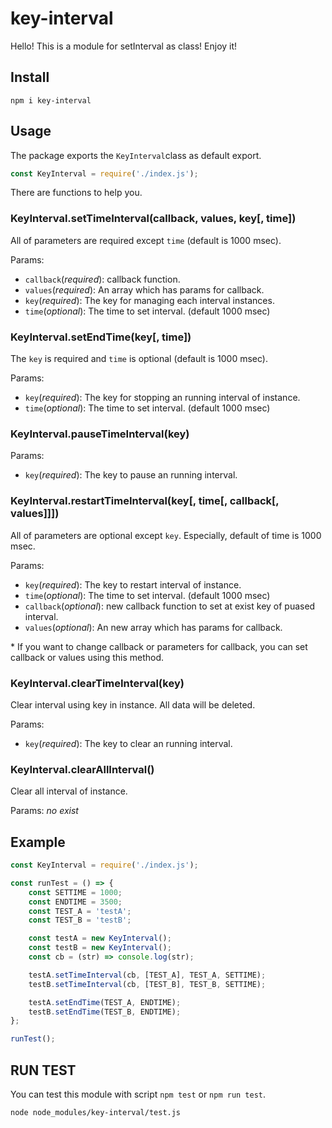 # key-interval

Hello! This is a module for setInterval as class! Enjoy it!

## Install

```shell
npm i key-interval
```

## Usage

The package exports the `KeyInterval`class as default export.

```js
const KeyInterval = require('./index.js');
```

There are functions to help you.

### KeyInterval.setTimeInterval(callback, values, key[, time])

All of parameters are required except `time` (default is 1000 msec).

Params:
- `callback`(*required*): callback function.
- `values`(*required*): An array which has params for callback.
- `key`(*required*): The key for managing each interval instances.
- `time`(*optional*): The time to set interval. (default 1000 msec)

### KeyInterval.setEndTime(key[, time])

The `key` is required and `time` is optional (default is 1000 msec).

Params:
- `key`(*required*): The key for stopping an running interval of instance.
- `time`(*optional*): The time to set interval. (default 1000 msec)

### KeyInterval.pauseTimeInterval(key)

Params:
- `key`(*required*): The key to pause an running interval.

### KeyInterval.restartTimeInterval(key[, time[, callback[, values]]])

All of parameters are optional except `key`. Especially, default of time is 1000 msec.

Params:
- `key`(*required*): The key to restart interval of instance.
- `time`(*optional*): The time to set interval. (default 1000 msec)
- `callback`(*optional*): new callback function to set at exist key of puased interval.
- `values`(*optional*): An new array which has params for callback.

\* If you want to change callback or parameters for callback, you can set callback or values using this method.

### KeyInterval.clearTimeInterval(key)

Clear interval using key in instance. All data will be deleted.

Params:
- `key`(*required*): The key to clear an running interval.

### KeyInterval.clearAllInterval()

Clear all interval of instance.

Params: *no exist*

## Example

```js
const KeyInterval = require('./index.js');

const runTest = () => {
	const SETTIME = 1000;
	const ENDTIME = 3500;
	const TEST_A = 'testA';
	const TEST_B = 'testB';

	const testA = new KeyInterval();
	const testB = new KeyInterval();
	const cb = (str) => console.log(str);

	testA.setTimeInterval(cb, [TEST_A], TEST_A, SETTIME);
	testB.setTimeInterval(cb, [TEST_B], TEST_B, SETTIME);

	testA.setEndTime(TEST_A, ENDTIME);
	testB.setEndTime(TEST_B, ENDTIME);
};

runTest();
```

## RUN TEST

You can test this module with script `npm test` or `npm run test`.

```shell
node node_modules/key-interval/test.js
```